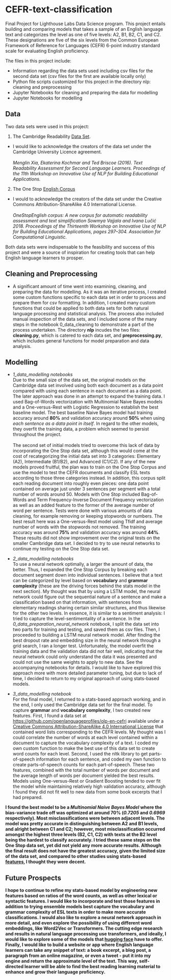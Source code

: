 # CEFR-text-classification

Final Project for Lighthouse Labs Data Science program. This project entails building and comparing models that takes a sample of an English language text and categorizes the level as one of five levels: A2, B1, B2, C1, and C2. These designations are five of the six levels from the Common European Framework of Reference for Languages (CEFR) 6-point industry standard scale for evaluating English proficiency.

The files in this project include:
  - Information regarding the data sets used including csv files for the second data set (csv files for the first are available locally only)
  - Python file scripts customized for this project in the directory nlp: cleaning and preprocessing
  - Jupyter Notebooks for cleaning and preparing the data for modelling
  - Jupyter Notebooks for modelling

## Data

Two data sets were used in this project:
  1. The Cambridge Readability [Data Set](https://ilexir.co.uk/datasets/index.html).<br>
  - I would like to acknowledge the creators of the data set under the Cambridge University Licence agreement.<br><br>_Menglin Xia, Ekaterina Kochmar and Ted Briscoe (2016). Text Readability Assessment for Second Language Learners. Proceedings of the 11th Workshop on Innovative Use of NLP for Building Educational Applications._ <br>
  2. The One Stop [English Corpus](https://github.com/nishkalavallabhi/OneStopEnglishCorpus)
  - I would to acknowledge the creators of the data set under the Creative Commons Attribution-ShareAlike 4.0 International License. <br><br>_OneStopEnglish corpus: A new corpus for automatic readability assessment and text simplification Sowmya Vajjala and Ivana Lučić 2018. Proceedings of the Thirteenth Workshop on Innovative Use of NLP for Building Educational Applications, pages 297–304. Association for Computational Linguistic._

Both data sets were indispensable to the feasibility and success of this project and were a source of inspiration for creating tools that can help English language learners to prosper. 

## Cleaning and Preprocessing

- A significant amount of time went into examining, cleaning, and preparing the data for modelling. As it was an iterative process, I created some custom functions specific to each data set in order to process and prepare them for csv formatting. In addition, I created many custom functions that could be applied to both data sets for both natural language processing and statistical analysis. The process also included manual inspection of the data sets, and I included some of the many steps in the notebook 0_data_cleaning to demonstrate a part of the process undertaken. The directory **nlp** incudes the two files: **cleaning.py**, which is catered to each data set, and **preprocessing.py**, which includes general functions for model preparation and data analysis.

## Modelling 

- *1_data_modelling notebooks*<br> 
Due to the small size of the data set, the original models on the Cambridge data set involved using both each document as a data point compared with using each sentence in each document as a data point. The later approach was done in an attempt to expand the training data. I used Bag-of-Words vectorization with Multinomial Naive Bayes models and a One-versus-Rest with Logistic Regression to establish the best baseline model. The best baseline Naive Bayes model had training accuracy around **80%** and validation accuracy around **50%** when using *each sentence as a data point in itself*. In regard to the other models, they overfit the training data, a problem which seemed to persist throughout the project.<br><br>The second set of initial models tried to overcome this lack of data by incorporating the One Stop data set, although this would come at the cost of recategorizing the initial data set into 3 categories: Elementary (A2), Intermediate (B1/B2), and Advanced (C1/C2). If any of the new models proved fruitful, the plan was to train on the One Stop Corpus and use the model to test the CEFR documents and classify ESL texts according to those three categories instead. In addition, this corpus split each reading document into roughly even pieces: one data point contained on average just under 3 sentences per segment with a total number of words around 50. Models with One Stop included Bag-of-Words and Term Frequency-Inverse Document Frequency vectorization as well as an added feature to the former of the average number of word per sentence. Tests were done with various amounts of data cleaning, for example removing or keeping stopwords or numbers. The best result here was a One-versus-Rest model using Tfidf and average number of words with the stopwords not removed. The training accuracy was around **75%** and validation accuracy was around **44%**. These results did not show improvement over the original tests on the smaller Cambridge data set. I decided to try to use neural networks to continue my testing on the One Stop data set. 

- *2_data_modelling notebooks*<br> 
To use a neural network optimally, a larger the amount of data, the better. Thus, I expanded the One Stop Corpus by breaking each document segment down into individual sentences. I believe that a text can be categorized by level based on **vocabulary** and **grammar complexity** (these are the driving forces behind the stats model in the next section). My thought was that by using a LSTM model, the neural network could figure out the sequential nature of a sentence and make a classification based on that information, with sentences from elementary readings sharing certain similar structures, and thus likewise for the other two levels. In essence, it is similar to a sentiment analysis: I tried to capture the level-sentimentality of a sentence. In the *0_data_preparation_neural_network* notebook, I split the data set into two parts for training and testing, and saved them as csv files. Then, I proceeded to building a LSTM neural network model. After finding the best dropout rate and embedding size in the neural network through a grid search, I ran a longer test. Unfortunately, the model overfit the training data and the validation data did not fair well, indicating that the neural network could only understand the data it was presented and could not use the same weights to apply to new data. See the accompanying notebooks for details. I would like to have explored this approach more with more detailed parameter tuning, but due to lack of time, I decided to return to my original approach of using stats-based models.

- *3_data_modelling notebook*<br>
For the final model, I returned to a stats-based approach working, and in the end, I only used the Cambridge data set for the final model. To capture **grammar** and **vocabulary complexity**, I two created new features. First, I found a data set at https://github.com/openlanguageprofiles/olp-en-cefrj available under a [Creative Commons Attribution-ShareAlike 4.0 International License](https://creativecommons.org/licenses/by-sa/4.0/) that contained word lists corresponding to the CEFR levels. My thought was I could correlate the number of words at each level contained within a document to capture the vocabulary complexity of a text. I coded my own custom function to make the best use of this data set to create word counts for each level. Second, I used the nltk library to get parts-of-speech information for each sentence, and coded my own function to create parts-of-speech counts for each part-of-speech. These two features, combined with the total number of words per document and the average length of words per document yielded the best results. Models using One-versus-Rest or Gradient Boosting tended to over fit the model while maintaining relatively high validation accuracy, although I found they did not fit well to new data from some book excerpts that I had prepared.<br><b> 
    
I found the best model to be a *Multinomial Naive Bayes Model* where the **bias-variance trade off** was optimized at around **70%** (*0.7205* and *0.6969* respectively). Most misclassifications were between adjacent levels. The model was pretty accurate in distinguishing between A2 and B1 levels, and alright between C1 and C2; however, most misclassification occurred amongst the highest three levels (B2, C1, C2) with texts at the B2 level being the hardest to classify accurately. I tried these same steps on the One Stop data set, yet did not yield any more accurate results. Although the final result does not have the greatest accuracy, given the limited size of the data set, and compared to other studies using stats-based [features](https://www.cl.cam.ac.uk/~ek358/BEA_Final.pdf), I thought they were decent.

## Future Prospects

I hope to continue to refine my stats-based model by engineering new features based on ratios of the word counts, as well as other lexical or syntactic features. I would like to incorporate and test those features in addition to trying ensemble models best capture the vocabulary and grammar complexity of ESL texts in order to make more accurate classifications. I would also like to explore a neural network approach in more detail, and even explore the possibility of using different word embeddings, like Word2Vec or Transformers. The cutting edge research and results in natural language processing use transformers, and ideally, I would like to explore some of the models that [hugging face](https://huggingface.co/models) have to offer. Finally, I would like to build a website or app where English language learners can take any snippet of text: a book excerpt, a blog post, a paragraph from an online magazine, or even a tweet - put it into my engine and return the approximate level of the text. This way, self-directed learner will be able to find the best reading learning material to enhance and grow their language proficiency. 